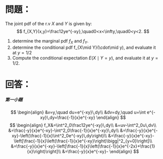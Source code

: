 # 問題：
The joint pdf of the r.v $X$ and $Y$ is given by:
$$
f_{X,Y}(x,y)=\frac12ye^{-xy},\quad0<x<\infty,\quad0<y<2.
$$
1. determine the marginal pdf $f_X$ and $f_Y$.
2. determine the conditional pdf f_{X\mid Y}(\cdot\mid y), and evaluate it at $y=1/2$
3. Compute the conditional expectation $E(X\mid Y=y)$, and evaluate it at $y=1/2$.
# 回答：
##### 第一小題
$$
\begin{align}
&v=y,\quad du=e^{-xy}\,dy\\
&dv=dy,\quad u=\int e^{-xy}\,dy=\frac{-1}{x}e^{-xy}
\end{align}
$$
$$
\begin{align}
f_X&=\int^2_0\frac12ye^{-xy}\,dy\\
&=uv-\int^2_0u\,dv\\
&=\frac{-y}{x}e^{-xy}-\int^2_0\frac{-1}{x}e^{-xy}\,dy\\
&=\frac{-y}{x}e^{-xy}-\left(\frac{-1}{x}\int^2_0e^{-xy}\,dy\right)\\
&=\frac{-y}{x}e^{-xy}-\left[\frac{-1}{x}\left(\frac{-1}{x}e^{-xy}\right)\bigg|^2_{y=0}\right]\\
&=\frac{-y}{x}e^{-xy}-\left[\frac{-1}{x}\left(\frac{-1}{x}e^{-2x}+\frac{1}{x}\right)\right]\\
&=\frac{-y}{x}e^{-xy}-
\end{align}
$$